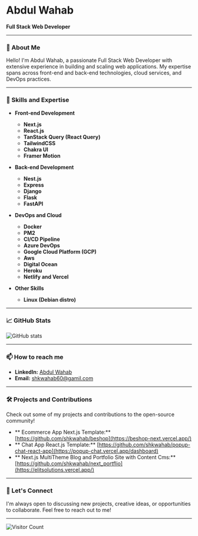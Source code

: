 # Abdul Wahab

**Full Stack Web Developer**

---

### 👋 About Me

Hello! I'm Abdul Wahab, a passionate Full Stack Web Developer with extensive experience in building and scaling web applications. My expertise spans across front-end and back-end technologies, cloud services, and DevOps practices.

---

### 🚀 Skills and Expertise

- **Front-end Development**
  - **Next.js**
  - **React.js**
  - **TanStack Query (React Query)**
  - **TailwindCSS**
  - **Chakra UI**
  - **Framer Motion**

- **Back-end Development**
  - **Nest.js**
  - **Express**
  - **Django**
  - **Flask**
  - **FastAPI**

- **DevOps and Cloud**
  - **Docker**
  - **PM2**
  - **CI/CD Pipeline**
  - **Azure DevOps**
  - **Google Cloud Platform (GCP)**
  - **Aws**
  - **Digital Ocean**
  - **Heroku**
  - **Netlify and Vercel**

- **Other Skills**
  - **Linux (Debian distro)**

---

### 📈 GitHub Stats

![GitHub stats](https://github-readme-stats.vercel.app/api?username=shkwahab&show_icons=true&theme=radical)

---

### 📫 How to reach me

- **LinkedIn:** [Abdul Wahab](https://www.linkedin.com/in/shkwahab/)
- **Email:** [shkwahab60@gamil.com](mailto:shkwahab60@gmail.com)

---

### 🛠️ Projects and Contributions

Check out some of my projects and contributions to the open-source community!

- ** Ecommerce App Next.js Template:**  [https://github.com/shkwahab/beshop](https://beshop-next.vercel.app/)
- ** Chat App React.js Template:**   [https://github.com/shkwahab/popup-chat-react-app](https://popup-chat.vercel.app/dashboard)
- ** Next.js MultiTheme Blog and Portfolio Site with Content Cms:** [https://github.com/shkwahab/next_portflio](https://elitsolutions.vercel.app/)

---

### 💬 Let's Connect

I'm always open to discussing new projects, creative ideas, or opportunities to collaborate. Feel free to reach out to me!

---

![Visitor Count](https://visitor-badge.laobi.icu/badge?page_id=shkwahab)
